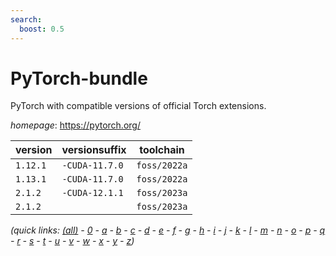 ```yaml
---
search:
  boost: 0.5
---
```

# PyTorch-bundle

PyTorch with compatible versions of official Torch extensions.

*homepage*: <https://pytorch.org/>

version | versionsuffix | toolchain
--------|---------------|----------
``1.12.1`` | ``-CUDA-11.7.0`` | ``foss/2022a``
``1.13.1`` | ``-CUDA-11.7.0`` | ``foss/2022a``
``2.1.2`` | ``-CUDA-12.1.1`` | ``foss/2023a``
``2.1.2`` |  | ``foss/2023a``


*(quick links: [(all)](../index.md) - [0](../0/index.md) - [a](../a/index.md) - [b](../b/index.md) - [c](../c/index.md) - [d](../d/index.md) - [e](../e/index.md) - [f](../f/index.md) - [g](../g/index.md) - [h](../h/index.md) - [i](../i/index.md) - [j](../j/index.md) - [k](../k/index.md) - [l](../l/index.md) - [m](../m/index.md) - [n](../n/index.md) - [o](../o/index.md) - [p](../p/index.md) - [q](../q/index.md) - [r](../r/index.md) - [s](../s/index.md) - [t](../t/index.md) - [u](../u/index.md) - [v](../v/index.md) - [w](../w/index.md) - [x](../x/index.md) - [y](../y/index.md) - [z](../z/index.md))*

